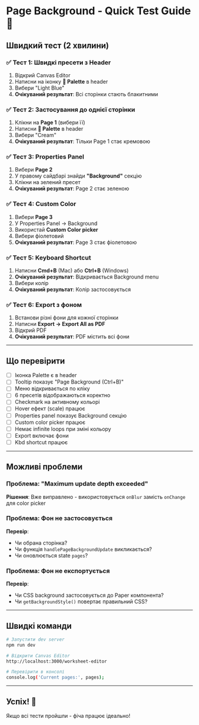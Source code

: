 # Page Background - Quick Test Guide 🎨

## Швидкий тест (2 хвилини)

### ✅ Тест 1: Швидкі пресети з Header
1. Відкрий Canvas Editor
2. Натисни на іконку **🎨 Palette** в header
3. Вибери "Light Blue"
4. **Очікуваний результат**: Всі сторінки стають блакитними

### ✅ Тест 2: Застосування до однієї сторінки
1. Клікни на **Page 1** (вибери її)
2. Натисни **🎨 Palette** в header
3. Вибери "Cream"
4. **Очікуваний результат**: Тільки Page 1 стає кремовою

### ✅ Тест 3: Properties Panel
1. Вибери **Page 2**
2. У правому сайдбарі знайди **"Background"** секцію
3. Клікни на зелений пресет
4. **Очікуваний результат**: Page 2 стає зеленою

### ✅ Тест 4: Custom Color
1. Вибери **Page 3**
2. У Properties Panel → Background
3. Використай **Custom Color picker**
4. Вибери фіолетовий
5. **Очікуваний результат**: Page 3 стає фіолетовою

### ✅ Тест 5: Keyboard Shortcut
1. Натисни **Cmd+B** (Mac) або **Ctrl+B** (Windows)
2. **Очікуваний результат**: Відкривається Background menu
3. Вибери колір
4. **Очікуваний результат**: Колір застосовується

### ✅ Тест 6: Export з фоном
1. Встанови різні фони для кожної сторінки
2. Натисни **Export → Export All as PDF**
3. Відкрий PDF
4. **Очікуваний результат**: PDF містить всі фони

---

## Що перевірити

- [ ] Іконка Palette є в header
- [ ] Tooltip показує "Page Background (Ctrl+B)"
- [ ] Меню відкривається по кліку
- [ ] 6 пресетів відображаються коректно
- [ ] Checkmark на активному кольорі
- [ ] Hover ефект (scale) працює
- [ ] Properties panel показує Background секцію
- [ ] Custom color picker працює
- [ ] Немає infinite loops при зміні кольору
- [ ] Export включає фони
- [ ] Kbd shortcut працює

---

## Можливі проблеми

### Проблема: "Maximum update depth exceeded"
**Рішення**: Вже виправлено - використовується `onBlur` замість `onChange` для color picker

### Проблема: Фон не застосовується
**Перевір**:
- Чи обрана сторінка?
- Чи функція `handlePageBackgroundUpdate` викликається?
- Чи оновлюється state `pages`?

### Проблема: Фон не експортується
**Перевір**:
- Чи CSS background застосовується до Paper компонента?
- Чи `getBackgroundStyle()` повертає правильний CSS?

---

## Швидкі команди

```bash
# Запустити dev server
npm run dev

# Відкрити Canvas Editor
http://localhost:3000/worksheet-editor

# Перевірити в консолі
console.log('Current pages:', pages);
```

---

## Успіх! 🎉

Якщо всі тести пройшли - фіча працює ідеально!

